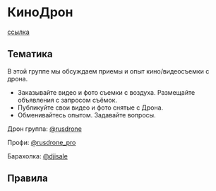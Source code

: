 # КиноДрон
[ссылка](https://t.me/KinoDrone)
## Тематика
В этой группе мы обсуждаем приемы и опыт кино/видеосъемки с дрона. 


* Заказывайте видео и фото съемки с воздуха. Размещайте объявления с запросом съёмок.
* Публикуйте свои видео и фото снятые с Дрона. 
* Обменивайтесь опытом. Задавайте вопросы. 

Дрон группа: [@rusdrone](https://t.me/rusdrone)

Профи: [@rusdrone_pro](https://t.me/rusdrone_pro)

Барахолка: [@djisale](https://t.me/djisale)
## Правила

